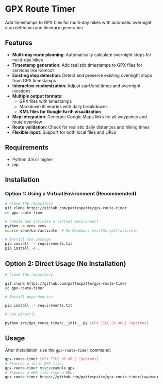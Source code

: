# GPX Route Timer

Add timestamps to GPX files for multi-day hikes with automatic overnight stop detection and itinerary generation.

## Features

- **Multi-day route planning**: Automatically calculate overnight stops for multi-day hikes
- **Timestamp generation**: Add realistic timestamps to GPX files for services like Komoot
- **Existing stop detection**: Detect and preserve existing overnight stops from GPX timestamps
- **Interactive customization**: Adjust start/end times and overnight locations
- **Multiple output formats**:
  - GPX files with timestamps
  - Markdown itineraries with daily breakdowns
  - **KML files for Google Earth visualization**
- **Map integration**: Generate Google Maps links for all waypoints and route overview
- **Route validation**: Check for realistic daily distances and hiking times
- **Flexible input**: Support for both local files and URLs

## Requirements

- Python 3.8 or higher
- pip

## Installation

### Option 1: Using a Virtual Environment (Recommended)

```bash
# Clone the repository
git clone https://github.com/pattespatte/gpx-route-timer
cd gpx-route-timer

# Create and activate a virtual environment
python -m venv venv
source venv/bin/activate  # On Windows: venv\Scripts\activate

# Install the package
pip install -r requirements.txt
pip install -e .
```

## Option 2: Direct Usage (No Installation)

```bash
# Clone the repository

git clone https://github.com/pattespatte/gpx-route-timer
cd gpx-route-timer

# Install dependencies

pip install -r requirements.txt

# Run directly

python src/gpx_route_timer/__init__.py [GPX_FILE_OR_URL] [options]
```

## Usage

After installation, use the `gpx-route-timer` command:

```bash
gpx-route-timer [GPX_FILE_OR_URL] [options]
# Process a local GPX file:
gpx-route-timer misc/example.gpx
# Process a GPX file from a URL:
gpx-route-timer https://github.com/pattespatte/gpx-route-timer/raw/main/misc/example.gpx
```

